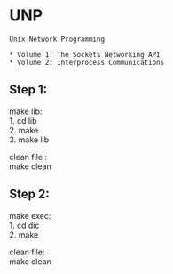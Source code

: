 # UNP
    Unix Network Programming

    * Volume 1: The Sockets Networking API
    * Volume 2: Interprocess Communications


## Step 1: 

make lib:  
    1. cd lib  
    2. make  
    3. make lib  


clean file :  
        make clean

## Step 2: 

make exec:  
    1. cd dic  
    2. make  


clean file:  
    make clean
